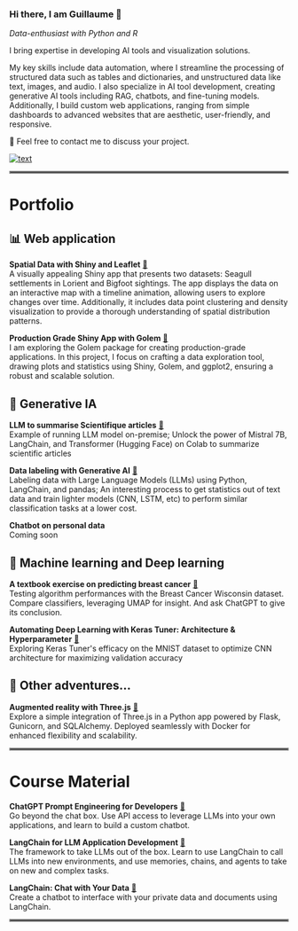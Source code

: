 ### Hi there, I am Guillaume 👋
<em>Data-enthusiast with Python and R</em>

I bring expertise in developing AI tools and visualization solutions.

My key skills include data automation, where I streamline the processing of structured data such as tables and dictionaries, and unstructured data like text, images, and audio. 
I also specialize in AI tool development, creating generative AI tools including RAG, chatbots, and fine-tuning models. 
Additionally, I build custom web applications, ranging from simple dashboards to advanced websites that are aesthetic, user-friendly, and responsive.

💬 Feel free to contact me to discuss your project.

[![text](https://img.shields.io/badge/LinkedIn-0077B5?style=for-the-badge&logo=linkedin&logoColor=white)](https://www.linkedin.com/in/guillaumejeffroy/)

<hr style="border:2px solid gray">

# Portfolio

## 📊 Web application 
**Spatial Data with Shiny and Leaflet** [🔗](https://github.com/Gjeffroy/leaflet_viewer_shiny/tree/main) <br> 
A visually appealing Shiny app that presents two datasets: Seagull settlements in Lorient and Bigfoot sightings. The app displays the data on an interactive map with a timeline animation, allowing users to explore changes over time. Additionally, it includes data point clustering and density visualization to provide a thorough understanding of spatial distribution patterns.

**Production Grade Shiny App with Golem** [🔗](https://github.com/Gjeffroy/shiny-production-golem) <br>
I am exploring the Golem package for creating production-grade applications. In this project, I focus on crafting a data exploration tool, drawing plots and statistics using Shiny, Golem, and ggplot2, ensuring a robust and scalable solution.

## 🤖 Generative IA 
**LLM to summarise Scientifique articles** [🔗](https://github.com/Gjeffroy/Mistral7b_scientific_article) <br>
Example of running LLM model on-premise; Unlock the power of Mistral 7B, LangChain, and Transformer (Hugging Face) on Colab to summarize scientific articles  

**Data labeling with Generative AI** [🔗](https://github.com/Gjeffroy/labelling_data_with_llm/tree/main) <br>
Labeling data with Large Language Models (LLMs) using Python, LangChain, and pandas; An interesting process to get statistics out of text data and train lighter models (CNN, LSTM, etc) to perform similar classification tasks at a lower cost.

**Chatbot on personal data**  <br>
Coming soon

## 🧠 Machine learning and Deep learning 
**A textbook exercise on predicting breast cancer** [🔗](https://github.com/Gjeffroy/breast_cancer_classification) <br>
Testing algorithm performances with the Breast Cancer Wisconsin dataset. Compare classifiers, leveraging UMAP for insight. And ask ChatGPT to give its conclusion.   

**Automating Deep Learning with Keras Tuner: Architecture & Hyperparameter** [🔗](https://github.com/Gjeffroy/hyperparam_autotuning_keras/tree/main) <br>
Exploring Keras Tuner's efficacy on the MNIST dataset to optimize CNN architecture for maximizing validation accuracy   

## 🎒 Other adventures...

**Augmented reality with Three.js** [🔗](https://github.com/Gjeffroy/AR_with_threejs) <br>
Explore a simple integration of Three.js in a Python app powered by Flask, Gunicorn, and SQLAlchemy. Deployed seamlessly with Docker for enhanced flexibility and scalability. 


<hr style="border:2px solid gray">

# Course Material

**ChatGPT Prompt Engineering for Developers** [🔗](https://github.com/Gjeffroy/chatgpt-prompt-engineering-for-developers) <br>
Go beyond the chat box. Use API access to leverage LLMs into your own applications, and learn to build a custom chatbot.  

**LangChain for LLM Application Development** [🔗](https://github.com/Gjeffroy/langchain-for-llm-application-development) <br>
The framework to take LLMs out of the box. Learn to use LangChain to call LLMs into new environments, and use memories, chains, and agents to take on new and complex tasks.  

**LangChain: Chat with Your Data** [🔗](https://github.com/Gjeffroy/langchain-chat-with-your-data ) <br>
Create a chatbot to interface with your private data and documents using LangChain.  


<hr style="border:2px solid gray">



